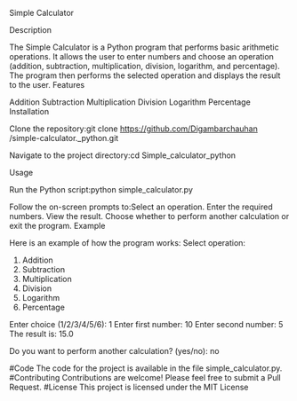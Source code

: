 Simple Calculator

Description

The Simple Calculator is a Python program that performs basic arithmetic operations. It allows the user to enter numbers and choose an operation (addition, subtraction, multiplication, division, logarithm, and percentage). The program then performs the selected operation and displays the result to the user.
Features

Addition
Subtraction
Multiplication
Division
Logarithm
Percentage
Installation

Clone the repository:git clone https://github.com/Digambarchauhan /simple-calculator._python.git

Navigate to the project directory:cd Simple_calculator_python

Usage

Run the Python script:python simple_calculator.py

Follow the on-screen prompts to:Select an operation.
Enter the required numbers.
View the result.
Choose whether to perform another calculation or exit the program.
Example

Here is an example of how the program works:
Select operation:
1. Addition
2. Subtraction
3. Multiplication
4. Division
5. Logarithm
6. Percentage

Enter choice (1/2/3/4/5/6): 1
Enter first number: 10
Enter second number: 5
The result is: 15.0

Do you want to perform another calculation? (yes/no): no

#Code The code for the project is available in the file simple_calculator.py.
#Contributing Contributions are welcome! Please feel free to submit a Pull Request.
#License This project is licensed under the MIT License
